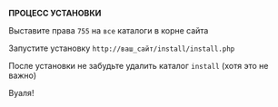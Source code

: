 **ПРОЦЕСС УСТАНОВКИ**

Выставите права ```755``` на ```все``` каталоги в корне сайта

Запустите установку ```http://ваш_сайт/install/install.php```

После установки не забудьте удалить каталог ```install``` (хотя это не важно)

Вуаля!
